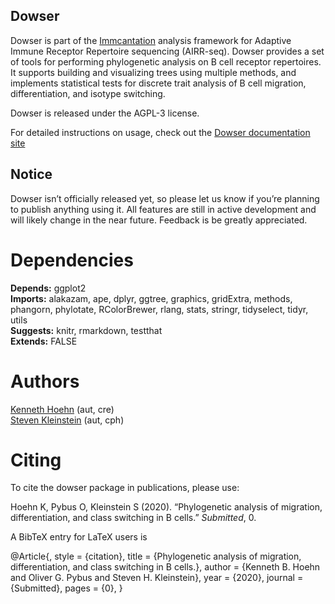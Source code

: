 Dowser
-------------------------------------------------------------------------------

Dowser is part of the [Immcantation](http://immcantation.readthedocs.io) 
analysis framework for Adaptive Immune Receptor Repertoire sequencing 
(AIRR-seq). Dowser provides a set of tools for performing phylogenetic analysis
on B cell receptor repertoires. It supports building and visualizing trees using 
multiple methods, and implements statistical tests for discrete trait analysis
of B cell migration, differentiation, and isotype switching.

Dowser is released under the AGPL-3 license.

For detailed instructions on usage, check out the [Dowser documentation site](https://dowser.readthedocs.io)

Notice
-------------------------------------------------------------------------------

Dowser isn’t officially released yet, so please let us know if you’re planning to publish anything using it. All features are still in active development and will likely change in the near future. Feedback is be greatly appreciated.



# Dependencies

**Depends:** ggplot2  
**Imports:** alakazam, ape, dplyr, ggtree, graphics, gridExtra, methods, phangorn, phylotate, RColorBrewer, rlang, stats, stringr, tidyselect, tidyr, utils  
**Suggests:** knitr, rmarkdown, testthat  
**Extends:** FALSE


# Authors

[Kenneth Hoehn](mailto:kenneth.hoehn@yale.edu) (aut, cre)  
[Steven Kleinstein](mailto:steven.kleinstein@yale.edu) (aut, cph)


# Citing


To cite the dowser package in publications, please use:

Hoehn K, Pybus O, Kleinstein S (2020). “Phylogenetic analysis of
migration, differentiation, and class switching in B cells.”
_Submitted_, 0.

A BibTeX entry for LaTeX users is

  @Article{,
    style = {citation},
    title = {Phylogenetic analysis of migration, differentiation, and class switching in B cells.},
    author = {Kenneth B. Hoehn and Oliver G. Pybus and Steven H. Kleinstein},
    year = {2020},
    journal = {Submitted},
    pages = {0},
  }

